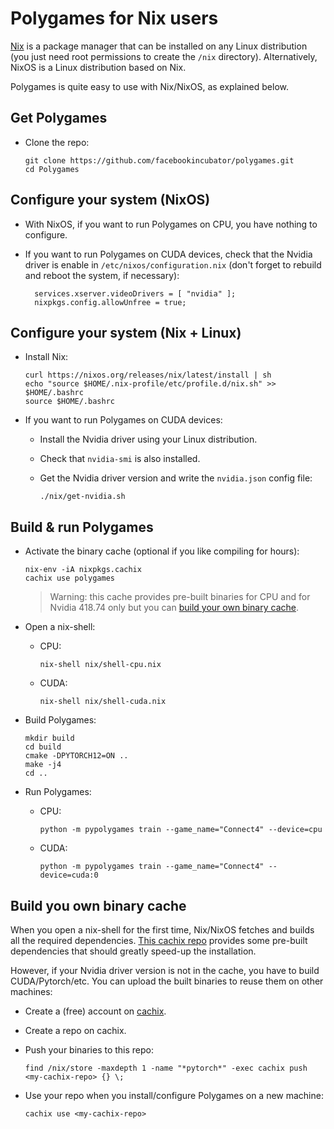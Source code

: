 # Polygames for Nix users

[Nix](https://nixos.org/) is a package manager that can be installed on any
Linux distribution (you just need root permissions to create the `/nix`
directory). Alternatively, NixOS is a Linux distribution based on Nix.

Polygames is quite easy to use with Nix/NixOS, as explained below.


## Get Polygames

- Clone the repo:

    ```
    git clone https://github.com/facebookincubator/polygames.git
    cd Polygames
    ```


## Configure your system (NixOS)

- With NixOS, if you want to run Polygames on CPU, you have nothing to
  configure.

- If you want to run Polygames on CUDA devices, check that the Nvidia driver is
  enable in `/etc/nixos/configuration.nix` (don't forget to rebuild and reboot
  the system, if necessary):

    ```
      services.xserver.videoDrivers = [ "nvidia" ];
      nixpkgs.config.allowUnfree = true;
    ```


## Configure your system (Nix + Linux)

- Install Nix:

    ```
    curl https://nixos.org/releases/nix/latest/install | sh
    echo "source $HOME/.nix-profile/etc/profile.d/nix.sh" >> $HOME/.bashrc
    source $HOME/.bashrc
    ```

- If you want to run Polygames on CUDA devices:

    - Install the Nvidia driver using your Linux distribution.

    - Check that `nvidia-smi` is also installed.

    - Get the Nvidia driver version and write the `nvidia.json` config file:

        ```
        ./nix/get-nvidia.sh
        ```


## Build & run Polygames

- Activate the binary cache (optional if you like compiling for hours):

    ```
    nix-env -iA nixpkgs.cachix
    cachix use polygames
    ```

    > Warning: this cache provides pre-built binaries for CPU and for Nvidia
    > 418.74 only but you can [build your own binary
    > cache](README.md#build-you-own-binary-cache).

- Open a nix-shell:

    - CPU:

        ```
        nix-shell nix/shell-cpu.nix
        ```

    - CUDA:

        ```
        nix-shell nix/shell-cuda.nix
        ```

- Build Polygames:

    ```
    mkdir build
    cd build
    cmake -DPYTORCH12=ON ..
    make -j4
    cd ..
    ```

- Run Polygames:

    - CPU:

        ```
        python -m pypolygames train --game_name="Connect4" --device=cpu
        ```

    - CUDA:

        ```
        python -m pypolygames train --game_name="Connect4" --device=cuda:0
        ```

## Build you own binary cache

When you open a nix-shell for the first time, Nix/NixOS fetches and builds all
the required dependencies. [This cachix repo](https://polygames.cachix.org/)
provides some pre-built dependencies that should greatly speed-up the
installation.

However, if your Nvidia driver version is not in the cache, you have to build
CUDA/Pytorch/etc. You can upload the built binaries to reuse them on other
machines:

- Create a (free) account on [cachix](https://cachix.org/).

- Create a repo on cachix.

- Push your binaries to this repo:

    ```
    find /nix/store -maxdepth 1 -name "*pytorch*" -exec cachix push <my-cachix-repo> {} \;
    ```

- Use your repo when you install/configure Polygames on a new machine:

    ```
    cachix use <my-cachix-repo>
    ```

